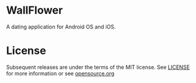 # WallFlower
A dating application for Android OS and iOS.

# License
Subsequent releases are under the terms of the MIT license. 
See <a href="/NickHammer/wallflower/blob/master/LICENSE">LICENSE</a> for more information or
see <a href="https://opensource.org/licenses/MIT" rel="nofollow">opensource.org</a>
